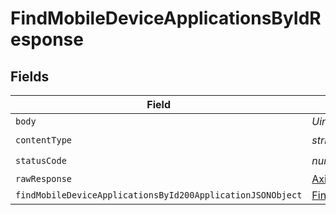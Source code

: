 # FindMobileDeviceApplicationsByIdResponse


## Fields

| Field                                                                                                                               | Type                                                                                                                                | Required                                                                                                                            | Description                                                                                                                         |
| ----------------------------------------------------------------------------------------------------------------------------------- | ----------------------------------------------------------------------------------------------------------------------------------- | ----------------------------------------------------------------------------------------------------------------------------------- | ----------------------------------------------------------------------------------------------------------------------------------- |
| `body`                                                                                                                              | *Uint8Array*                                                                                                                        | :heavy_minus_sign:                                                                                                                  | N/A                                                                                                                                 |
| `contentType`                                                                                                                       | *string*                                                                                                                            | :heavy_check_mark:                                                                                                                  | N/A                                                                                                                                 |
| `statusCode`                                                                                                                        | *number*                                                                                                                            | :heavy_check_mark:                                                                                                                  | N/A                                                                                                                                 |
| `rawResponse`                                                                                                                       | [AxiosResponse>](https://axios-http.com/docs/res_schema)                                                                            | :heavy_minus_sign:                                                                                                                  | N/A                                                                                                                                 |
| `findMobileDeviceApplicationsById200ApplicationJSONObject`                                                                          | [FindMobileDeviceApplicationsById200ApplicationJSON](../../models/operations/findmobiledeviceapplicationsbyid200applicationjson.md) | :heavy_minus_sign:                                                                                                                  | OK                                                                                                                                  |